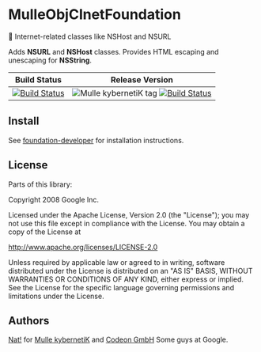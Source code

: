 # MulleObjCInetFoundation

📠 Internet-related classes like NSHost and NSURL

Adds **NSURL** and **NSHost** classes.
Provides HTML escaping and unescaping for **NSString**.


Build Status | Release Version
-------------|-----------------------------------
[![Build Status](https://travis-ci.org/MulleFoundation/MulleObjCInetFoundation.svg?branch=release)](https://travis-ci.org/MulleFoundation/MulleObjCInetFoundation) | ![Mulle kybernetiK tag](https://img.shields.io/github/tag/MulleFoundation/MulleObjCInetFoundation.svg) [![Build Status](https://travis-ci.org/MulleFoundation/MulleObjCInetFoundation.svg?branch=release)](https://travis-ci.org/MulleFoundation/MulleObjCInetFoundation)


## Install

See [foundation-developer](//github.com//foundation-developer) for
installation instructions.


## License

Parts of this library:

Copyright 2008 Google Inc.

Licensed under the Apache License, Version 2.0 (the "License"); you may not
use this file except in compliance with the License.  You may obtain a copy
of the License at

http://www.apache.org/licenses/LICENSE-2.0

Unless required by applicable law or agreed to in writing, software
distributed under the License is distributed on an "AS IS" BASIS, WITHOUT
WARRANTIES OR CONDITIONS OF ANY KIND, either express or implied.  See the
License for the specific language governing permissions and limitations under
the License.


## Authors

[Nat!](//www.mulle-kybernetik.com/weblog) for
[Mulle kybernetiK](//www.mulle-kybernetik.com) and
[Codeon GmbH](//www.codeon.de)
Some guys at Google.
